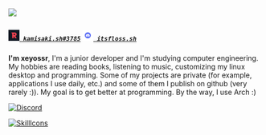 <h1 align="left">
  <a href="https://github.com/xeyossr">
    <img src="https://readme-typing-svg.herokuapp.com/?lines=Hello,+There!+👋;I+am+Xeyossr....;Nice+to+meet+you!&center=true&size=30">
  </a>
</h1>

<h5 align="left">
  <code><a href="https://app.revolt.chat/user/01J9ZXZ9A7SCXR44D0WWVW8YVK" title="kamisaki.sh#3785"><img width="22" src="revolt.svg"> kamisaki.sh#3785</a></code>
  <code><a href="https://www.discord.com/users/1279151593056632949" title="itsfloss.sh"><img width="22" src="discord.svg"> itsfloss.sh</a></code>
</h5>

**I'm xeyossr**, I'm a junior developer and I'm studying computer engineering. My hobbies are reading books, listening to music, customizing my linux desktop and programming. Some of my projects are private (for example, applications I use daily, etc.) and some of them I publish on github (very rarely :)). My goal is to get better at programming. By the way, I use Arch :)

<a href="https://discord.com/users/1279151593056632949">
<img src="https://discord.c99.nl/widget/theme-3/1279151593056632949.png" alt="Discord"/>
</a>

[![SkillIcons](https://skillicons.dev/icons?i=html,css,typescript,js,mongodb,nodejs,python,flask,electron,mysql)](https://skillicons.dev)<br/>
